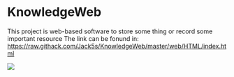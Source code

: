 # KnowledgeWeb
This project is web-based software to store some thing or record some important resource 
The link can be fonund in:
<a href="https://raw.githack.com/Jack5s/KnowledgeWeb/master/web/HTML/index.html">https://raw.githack.com/Jack5s/KnowledgeWeb/master/web/HTML/index.html</a>

<img src="https://raw.githack.com/Jack5s/KnowledgeWeb/master/Image/imag.bmp"></img>
